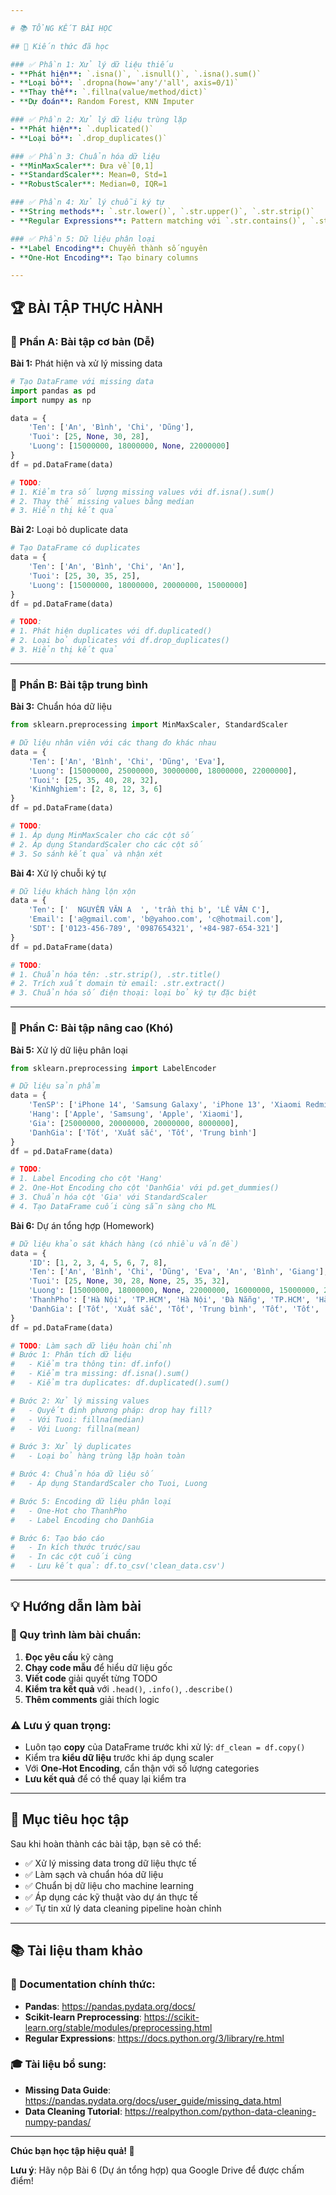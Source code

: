```yaml
---

# 📚 TỔNG KẾT BÀI HỌC

## 🎯 Kiến thức đã học

### ✅ Phần 1: Xử lý dữ liệu thiếu
- **Phát hiện**: `.isna()`, `.isnull()`, `.isna().sum()`
- **Loại bỏ**: `.dropna(how='any'/'all', axis=0/1)`
- **Thay thế**: `.fillna(value/method/dict)`
- **Dự đoán**: Random Forest, KNN Imputer

### ✅ Phần 2: Xử lý dữ liệu trùng lặp
- **Phát hiện**: `.duplicated()`
- **Loại bỏ**: `.drop_duplicates()`

### ✅ Phần 3: Chuẩn hóa dữ liệu
- **MinMaxScaler**: Đưa về [0,1]
- **StandardScaler**: Mean=0, Std=1
- **RobustScaler**: Median=0, IQR=1

### ✅ Phần 4: Xử lý chuỗi ký tự
- **String methods**: `.str.lower()`, `.str.upper()`, `.str.strip()`
- **Regular Expressions**: Pattern matching với `.str.contains()`, `.str.extract()`

### ✅ Phần 5: Dữ liệu phân loại
- **Label Encoding**: Chuyển thành số nguyên
- **One-Hot Encoding**: Tạo binary columns

---
```


## 🏆 BÀI TẬP THỰC HÀNH

### 📝 Phần A: Bài tập cơ bản (Dễ)

**Bài 1:** Phát hiện và xử lý missing data
```python
# Tạo DataFrame với missing data
import pandas as pd
import numpy as np

data = {
    'Ten': ['An', 'Bình', 'Chi', 'Dũng'],
    'Tuoi': [25, None, 30, 28],
    'Luong': [15000000, 18000000, None, 22000000]
}
df = pd.DataFrame(data)

# TODO: 
# 1. Kiểm tra số lượng missing values với df.isna().sum()
# 2. Thay thế missing values bằng median
# 3. Hiển thị kết quả
```

**Bài 2:** Loại bỏ duplicate data
```python
# Tạo DataFrame có duplicates
data = {
    'Ten': ['An', 'Bình', 'Chi', 'An'],
    'Tuoi': [25, 30, 35, 25],
    'Luong': [15000000, 18000000, 20000000, 15000000]
}
df = pd.DataFrame(data)

# TODO:
# 1. Phát hiện duplicates với df.duplicated()
# 2. Loại bỏ duplicates với df.drop_duplicates()
# 3. Hiển thị kết quả
```

---

### 📝 Phần B: Bài tập trung bình

**Bài 3:** Chuẩn hóa dữ liệu
```python
from sklearn.preprocessing import MinMaxScaler, StandardScaler

# Dữ liệu nhân viên với các thang đo khác nhau
data = {
    'Ten': ['An', 'Bình', 'Chi', 'Dũng', 'Eva'],
    'Luong': [15000000, 25000000, 30000000, 18000000, 22000000],
    'Tuoi': [25, 35, 40, 28, 32],
    'KinhNghiem': [2, 8, 12, 3, 6]
}
df = pd.DataFrame(data)

# TODO:
# 1. Áp dụng MinMaxScaler cho các cột số
# 2. Áp dụng StandardScaler cho các cột số
# 3. So sánh kết quả và nhận xét
```

**Bài 4:** Xử lý chuỗi ký tự
```python
# Dữ liệu khách hàng lộn xộn
data = {
    'Ten': ['  NGUYỄN VĂN A  ', 'trần thị b', 'LÊ VĂN C'],
    'Email': ['a@gmail.com', 'b@yahoo.com', 'c@hotmail.com'],
    'SDT': ['0123-456-789', '0987654321', '+84-987-654-321']
}
df = pd.DataFrame(data)

# TODO:
# 1. Chuẩn hóa tên: .str.strip(), .str.title()
# 2. Trích xuất domain từ email: .str.extract()
# 3. Chuẩn hóa số điện thoại: loại bỏ ký tự đặc biệt
```

---

### 📝 Phần C: Bài tập nâng cao (Khó)

**Bài 5:** Xử lý dữ liệu phân loại
```python
from sklearn.preprocessing import LabelEncoder

# Dữ liệu sản phẩm
data = {
    'TenSP': ['iPhone 14', 'Samsung Galaxy', 'iPhone 13', 'Xiaomi Redmi'],
    'Hang': ['Apple', 'Samsung', 'Apple', 'Xiaomi'],
    'Gia': [25000000, 20000000, 20000000, 8000000],
    'DanhGia': ['Tốt', 'Xuất sắc', 'Tốt', 'Trung bình']
}
df = pd.DataFrame(data)

# TODO:
# 1. Label Encoding cho cột 'Hang'
# 2. One-Hot Encoding cho cột 'DanhGia' với pd.get_dummies()
# 3. Chuẩn hóa cột 'Gia' với StandardScaler
# 4. Tạo DataFrame cuối cùng sẵn sàng cho ML
```

**Bài 6:** Dự án tổng hợp (Homework)
```python
# Dữ liệu khảo sát khách hàng (có nhiều vấn đề)
data = {
    'ID': [1, 2, 3, 4, 5, 6, 7, 8],
    'Ten': ['An', 'Bình', 'Chi', 'Dũng', 'Eva', 'An', 'Bình', 'Giang'],
    'Tuoi': [25, None, 30, 28, None, 25, 35, 32],
    'Luong': [15000000, 18000000, None, 22000000, 16000000, 15000000, 20000000, 25000000],
    'ThanhPho': ['Hà Nội', 'TP.HCM', 'Hà Nội', 'Đà Nẵng', 'TP.HCM', 'Hà Nội', 'TP.HCM', 'Hà Nội'],
    'DanhGia': ['Tốt', 'Xuất sắc', 'Tốt', 'Trung bình', 'Tốt', 'Tốt', 'Xuất sắc', 'Tốt']
}
df = pd.DataFrame(data)

# TODO: Làm sạch dữ liệu hoàn chỉnh
# Bước 1: Phân tích dữ liệu
#   - Kiểm tra thông tin: df.info()
#   - Kiểm tra missing: df.isna().sum()
#   - Kiểm tra duplicates: df.duplicated().sum()

# Bước 2: Xử lý missing values
#   - Quyết định phương pháp: drop hay fill?
#   - Với Tuoi: fillna(median)
#   - Với Luong: fillna(mean)

# Bước 3: Xử lý duplicates
#   - Loại bỏ hàng trùng lặp hoàn toàn

# Bước 4: Chuẩn hóa dữ liệu số
#   - Áp dụng StandardScaler cho Tuoi, Luong

# Bước 5: Encoding dữ liệu phân loại
#   - One-Hot cho ThanhPho
#   - Label Encoding cho DanhGia

# Bước 6: Tạo báo cáo
#   - In kích thước trước/sau
#   - In các cột cuối cùng
#   - Lưu kết quả: df.to_csv('clean_data.csv')
```

---

## 💡 Hướng dẫn làm bài

### 📌 Quy trình làm bài chuẩn:
1. **Đọc yêu cầu** kỹ càng
2. **Chạy code mẫu** để hiểu dữ liệu gốc
3. **Viết code** giải quyết từng TODO
4. **Kiểm tra kết quả** với `.head()`, `.info()`, `.describe()`
5. **Thêm comments** giải thích logic

### ⚠️ Lưu ý quan trọng:
- Luôn tạo **copy** của DataFrame trước khi xử lý: `df_clean = df.copy()`
- Kiểm tra **kiểu dữ liệu** trước khi áp dụng scaler
- Với **One-Hot Encoding**, cẩn thận với số lượng categories
- **Lưu kết quả** để có thể quay lại kiểm tra

---

## 🎯 Mục tiêu học tập

Sau khi hoàn thành các bài tập, bạn sẽ có thể:
- ✅ Xử lý missing data trong dữ liệu thực tế
- ✅ Làm sạch và chuẩn hóa dữ liệu
- ✅ Chuẩn bị dữ liệu cho machine learning
- ✅ Áp dụng các kỹ thuật vào dự án thực tế
- ✅ Tự tin xử lý data cleaning pipeline hoàn chỉnh

---

## 📚 Tài liệu tham khảo

### 📖 Documentation chính thức:
- **Pandas**: https://pandas.pydata.org/docs/
- **Scikit-learn Preprocessing**: https://scikit-learn.org/stable/modules/preprocessing.html
- **Regular Expressions**: https://docs.python.org/3/library/re.html

### 🎓 Tài liệu bổ sung:
- **Missing Data Guide**: https://pandas.pydata.org/docs/user_guide/missing_data.html
- **Data Cleaning Tutorial**: https://realpython.com/python-data-cleaning-numpy-pandas/

---

**Chúc bạn học tập hiệu quả! 🚀**

**Lưu ý**: Hãy nộp Bài 6 (Dự án tổng hợp) qua Google Drive để được chấm điểm!



